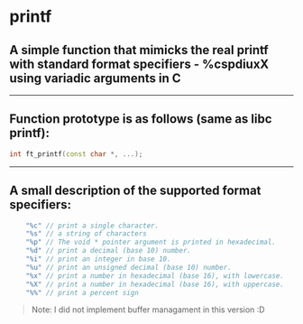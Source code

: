 # **printf**

## A simple function that mimicks the real printf with standard format specifiers - %cspdiuxX using variadic arguments in C
---
## Function  prototype is as follows (same as libc printf):
```c++
int ft_printf(const char *, ...);
```
___

## A small description of the supported format specifiers:
```c++
    "%c" // print a single character.
    "%s" // a string of characters
    "%p" // The void * pointer argument is printed in hexadecimal.
    "%d" // print a decimal (base 10) number.
    "%i" // print an integer in base 10.
    "%u" // print an unsigned decimal (base 10) number.
    "%x" // print a number in hexadecimal (base 16), with lowercase.
    "%X" // print a number in hexadecimal (base 16), with uppercase.
    "%%" // print a percent sign
```

>Note: I did not implement buffer managament in this version :D